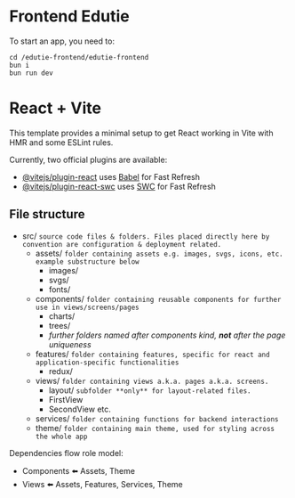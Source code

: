 
# Frontend Edutie 	
To start an app, you need to:

```shell
cd /edutie-frontend/edutie-frontend
bun i
bun run dev
```

# React + Vite

This template provides a minimal setup to get React working in Vite with HMR and some ESLint rules.

Currently, two official plugins are available:

- [@vitejs/plugin-react](https://github.com/vitejs/vite-plugin-react/blob/main/packages/plugin-react/README.md) uses [Babel](https://babeljs.io/) for Fast Refresh
- [@vitejs/plugin-react-swc](https://github.com/vitejs/vite-plugin-react-swc) uses [SWC](https://swc.rs/) for Fast Refresh

## File structure 
 - src/ `source code files & folders. Files placed directly here by convention are configuration & deployment related.`
   - assets/ `folder containing assets e.g. images, svgs, icons, etc. example substructure below`
     - images/
     - svgs/
     - fonts/
   - components/ `folder containing reusable components for further use in views/screens/pages`
     - charts/
     - trees/
     - *further folders named after components kind, **not** after the page uniqueness*
   - features/ `folder containing features, specific for react and application-specific functionalities`
     - redux/ 
   - views/ `folder containing views a.k.a. pages a.k.a. screens.`
     - layout/ `subfolder **only** for layout-related files.`
     - FirstView
     - SecondView etc.
   - services/ `folder containing functions for backend interactions`
   - theme/ `folder containing main theme, used for styling across the whole app`

Dependencies flow role model: 
 - Components ⬅️ Assets, Theme
 - Views ⬅️ Assets, Features, Services, Theme
